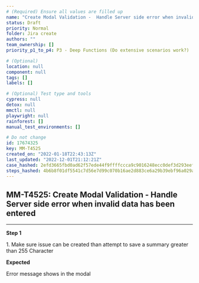 ```yaml
---
# (Required) Ensure all values are filled up
name: "Create Modal Validation -  Handle Server side error when invalid data has been entered"
status: Draft
priority: Normal
folder: Jira create
authors: ""
team_ownership: []
priority_p1_to_p4: P3 - Deep Functions (Do extensive scenarios work?)

# (Optional)
location: null
component: null
tags: []
labels: []

# (Optional) Test type and tools
cypress: null
detox: null
mmctl: null
playwright: null
rainforest: []
manual_test_environments: []

# Do not change
id: 17674325
key: MM-T4525
created_on: "2022-01-18T22:43:13Z"
last_updated: "2022-12-01T21:12:21Z"
case_hashed: 2efd3665fbd0ad62f57ede44f9ffffccca9c9016248ecc0def3d293eef5b20f687f2909b1313ac9c8302a9d23ab3ca5e
steps_hashed: 4b6b8f01df5541c7d56e7d99c070b16ae2d883ce6a29b39ebf96a029ad2f69288c000af4582405ac1288f111f891d82f
---
```


<!-- (Auto-generated) Based on frontmatter's "key" and "name" -->

## MM-T4525: Create Modal Validation - Handle Server side error when invalid data has been entered

---

**Step 1**

1\. Make sure issue can be created than attempt to save a summary greater than 255 Character

**Expected**

Error message shows in the modal
